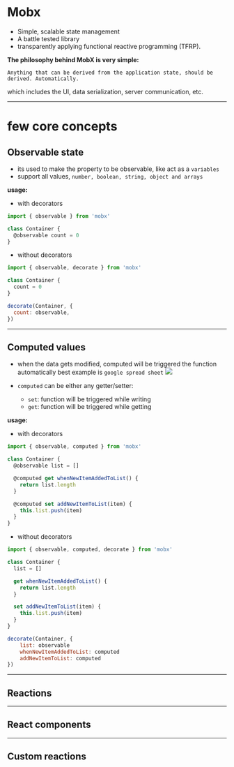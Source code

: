 # Mobx

- Simple, scalable state management
- A battle tested library
- transparently applying functional reactive programming (TFRP).

**The philosophy behind MobX is very simple:**

`Anything that can be derived from the application state, should be derived. Automatically.`

which includes the UI, data serialization, server communication, etc.

---

# few core concepts

## Observable state

- its used to make the property to be observable, like act as a `variables`
- support all values, `number, boolean, string, object and arrays`

**usage:**

- with decorators

```js
import { observable } from 'mobx'

class Container {
  @observable count = 0
}
```

- without decorators

```js
import { observable, decorate } from 'mobx'

class Container {
  count = 0
}

decorate(Container, {
  count: observable,
})
```

---

## Computed values

- when the data gets modified, computed will be triggered the function automatically
  best example is `google spread sheet`
  ![](https://cra2ycoder.sirv.com/tutorial-mobx/computed_mobx.gif)

- `computed` can be either any getter/setter:
  - `set`: function will be triggered while writing
  - `get`: function will be triggered while getting

**usage:**

- with decorators

```js
import { observable, computed } from 'mobx'

class Container {
  @observable list = []

  @computed get whenNewItemAddedToList() {
    return list.length
  }

  @computed set addNewItemToList(item) {
    this.list.push(item)
  }
}
```

- without decorators

```js
import { observable, computed, decorate } from 'mobx'

class Container {
  list = []

  get whenNewItemAddedToList() {
    return list.length
  }

  set addNewItemToList(item) {
    this.list.push(item)
  }
}

decorate(Container, {
    list: observable
    whenNewItemAddedToList: computed
    addNewItemToList: computed
})
```

---

## Reactions

---

## React components

---

## Custom reactions
